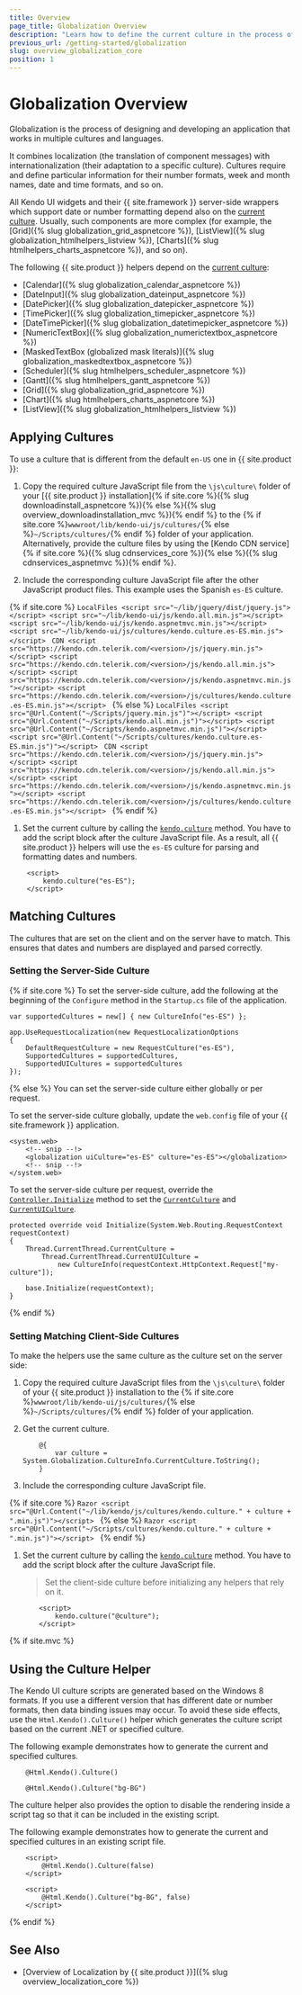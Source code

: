 ```yaml
---
title: Overview
page_title: Globalization Overview
description: "Learn how to define the current culture in the process of globalization when working with {{ site.product }}."
previous_url: /getting-started/globalization
slug: overview_globalization_core
position: 1
---
```


# Globalization Overview

Globalization is the process of designing and developing an application that works in multiple cultures and languages.

It combines localization (the translation of component messages) with internationalization (their adaptation to a specific culture). Cultures require and define particular information for their number formats, week and month names, date and time formats, and so on.

All Kendo UI widgets and their {{ site.framework }} server-side wrappers which support date or number formatting depend also on the [current culture](https://docs.telerik.com/kendo-ui/api/javascript/kendo/methods/culture). Usually, such components are more complex (for example, the [Grid]({% slug globalization_grid_aspnetcore %}), [ListView]({% slug globalization_htmlhelpers_listview %}), [Charts]({% slug htmlhelpers_charts_aspnetcore %}), and so on).

The following {{ site.product }} helpers depend on the [current culture](https://docs.telerik.com/kendo-ui/api/javascript/kendo/methods/culture):

* [Calendar]({% slug globalization_calendar_aspnetcore %})
* [DateInput]({% slug globalization_dateinput_aspnetcore %})
* [DatePicker]({% slug globalization_datepicker_aspnetcore %})
* [TimePicker]({% slug globalization_timepicker_aspnetcore %})
* [DateTimePicker]({% slug globalization_datetimepicker_aspnetcore %})
* [NumericTextBox]({% slug globalization_numerictextbox_aspnetcore %})
* [MaskedTextBox (globalized mask literals)]({% slug globalization_maskedtextbox_aspnetcore %})
* [Scheduler]({% slug htmlhelpers_scheduler_aspnetcore %})
* [Gantt]({% slug htmlhelpers_gantt_aspnetcore %})
* [Grid]({% slug globalization_grid_aspnetcore %})
* [Chart]({% slug htmlhelpers_charts_aspnetcore %})
* [ListView]({% slug globalization_htmlhelpers_listview %})

## Applying Cultures

To use a culture that is different from the default `en-US` one in {{ site.product }}:

1. Copy the required culture JavaScript file from the `\js\culture\` folder of your [{{ site.product }} installation]{% if site.core %}({% slug downloadinstall_aspnetcore %}){% else %}({% slug overview_downloadinstallation_mvc %}){% endif %} to the {% if site.core %}`wwwroot/lib/kendo-ui/js/cultures/`{% else %}`~/Scripts/cultures/`{% endif %} folder of your application. Alternatively, provide the culture files by using the [Kendo CDN service]{% if site.core %}({% slug cdnservices_core %}){% else %}({% slug cdnservices_aspnetmvc %}){% endif %}.

1. Include the corresponding culture JavaScript file after the other JavaScript product files. This example uses the Spanish `es-ES` culture.


{% if site.core %}
    ```LocalFiles
        <script src="~/lib/jquery/dist/jquery.js"></script>
        <script src="~/lib/kendo-ui/js/kendo.all.min.js"></script>
        <script src="~/lib/kendo-ui/js/kendo.aspnetmvc.min.js"></script>
        <script src="~/lib/kendo-ui/js/cultures/kendo.culture.es-ES.min.js"></script>
    ```
    ```CDN
        <script src="https://kendo.cdn.telerik.com/<version>/js/jquery.min.js"></script>
        <script src="https://kendo.cdn.telerik.com/<version>/js/kendo.all.min.js"></script>
        <script src="https://kendo.cdn.telerik.com/<version>/js/kendo.aspnetmvc.min.js"></script>
        <script src="https://kendo.cdn.telerik.com/<version>/js/cultures/kendo.culture.es-ES.min.js"></script>
    ```
{% else %}
    ```LocalFiles
        <script src="@Url.Content("~/Scripts/jquery.min.js")"></script>
        <script src="@Url.Content("~/Scripts/kendo.all.min.js")"></script>
        <script src="@Url.Content("~/Scripts/kendo.aspnetmvc.min.js")"></script>
        <script src="@Url.Content("~/Scripts/cultures/kendo.culture.es-ES.min.js")"></script>
    ```
    ```CDN
        <script src="https://kendo.cdn.telerik.com/<version>/js/jquery.min.js"></script>
        <script src="https://kendo.cdn.telerik.com/<version>/js/kendo.all.min.js"></script>
        <script src="https://kendo.cdn.telerik.com/<version>/js/kendo.aspnetmvc.min.js"></script>
        <script src="https://kendo.cdn.telerik.com/<version>/js/cultures/kendo.culture.es-ES.min.js"></script>
    ```
{% endif %}

1. Set the current culture by calling the [`kendo.culture`](https://docs.telerik.com/kendo-ui/api/javascript/kendo/methods/culture) method. You have to add the script block after the culture JavaScript file. As a result, all {{ site.product }} helpers will use the `es-ES` culture for parsing and formatting dates and numbers.

        <script>
            kendo.culture("es-ES");
        </script>

## Matching Cultures

The cultures that are set on the client and on the server have to match. This ensures that dates and numbers are displayed and parsed correctly.

### Setting the Server-Side Culture

{% if site.core %}
To set the server-side culture, add the following at the beginning of the `Configure` method in the `Startup.cs` file of the application.

    var supportedCultures = new[] { new CultureInfo("es-ES") };

    app.UseRequestLocalization(new RequestLocalizationOptions
    {
        DefaultRequestCulture = new RequestCulture("es-ES"),
        SupportedCultures = supportedCultures,
        SupportedUICultures = supportedCultures
    });
{% else %}
You can set the server-side culture either globally or per request.

To set the server-side culture globally, update the `web.config` file of your {{ site.framework }} application.

    <system.web>
        <!-- snip --!>
        <globalization uiCulture="es-ES" culture="es-ES"></globalization>
        <!-- snip --!>
    </system.web>

<!-- -->
To set the server-side culture per request, override the [`Controller.Initialize`](https://msdn.microsoft.com/en-us/library/system.web.mvc.controller.initialize(v=vs.118).aspx) method to set the [`CurrentCulture`](https://msdn.microsoft.com/en-us/library/system.globalization.cultureinfo.currentculture.aspx) and [`CurrentUICulture`](https://msdn.microsoft.com/en-us/library/system.globalization.cultureinfo.currentuiculture.aspx).

    protected override void Initialize(System.Web.Routing.RequestContext requestContext)
    {
        Thread.CurrentThread.CurrentCulture =
            Thread.CurrentThread.CurrentUICulture =
                new CultureInfo(requestContext.HttpContext.Request["my-culture"]);

        base.Initialize(requestContext);
    }

{% endif %}

### Setting Matching Client-Side Cultures

To make the helpers use the same culture as the culture set on the server side:

1. Copy the required culture JavaScript files from the `\js\culture\` folder of your {{ site.product }} installation to the {% if site.core %}`wwwroot/lib/kendo-ui/js/cultures/`{% else %}`~/Scripts/cultures/`{% endif %} folder of your application.
1. Get the current culture.

    ```Razor
        @{
            var culture = System.Globalization.CultureInfo.CurrentCulture.ToString();
        }
    ```

1. Include the corresponding culture JavaScript file.

{% if site.core %}
    ```Razor
        <script src="@Url.Content("~/lib/kendo/js/cultures/kendo.culture." + culture + ".min.js")"></script>
    ```
{% else %}
    ```Razor
        <script src="@Url.Content("~/Scripts/cultures/kendo.culture." + culture + ".min.js")"></script>
    ```
{% endif %}

1. Set the current culture by calling the [`kendo.culture`](https://docs.telerik.com/kendo-ui/api/javascript/kendo/methods/culture) method. You have to add the script block after the culture JavaScript file.

    > Set the client-side culture before initializing any helpers that rely on it.

    ```Razor
        <script>
            kendo.culture("@culture");
        </script>
    ```

{% if site.mvc %}
## Using the Culture Helper

The Kendo UI culture scripts are generated based on the Windows 8 formats. If you use a different version that has different date or number formats, then data binding issues may occur. To avoid these side effects, use the `Html.Kendo().Culture()` helper which generates the culture script based on the current .NET or specified culture.

The following example demonstrates how to generate the current and specified cultures.

```Current
    @Html.Kendo().Culture()
```
```Specified
    @Html.Kendo().Culture("bg-BG")
```

The culture helper also provides the option to disable the rendering inside a script tag so that it can be included in the existing script.

The following example demonstrates how to generate the current and specified cultures in an existing script file.

```Current
    <script>
        @Html.Kendo().Culture(false)
    </script>
```
```Specified
    <script>
        @Html.Kendo().Culture("bg-BG", false)
    </script>
```
{% endif %}

## See Also

* [Overview of Localization by {{ site.product }}]({% slug overview_localization_core %})
